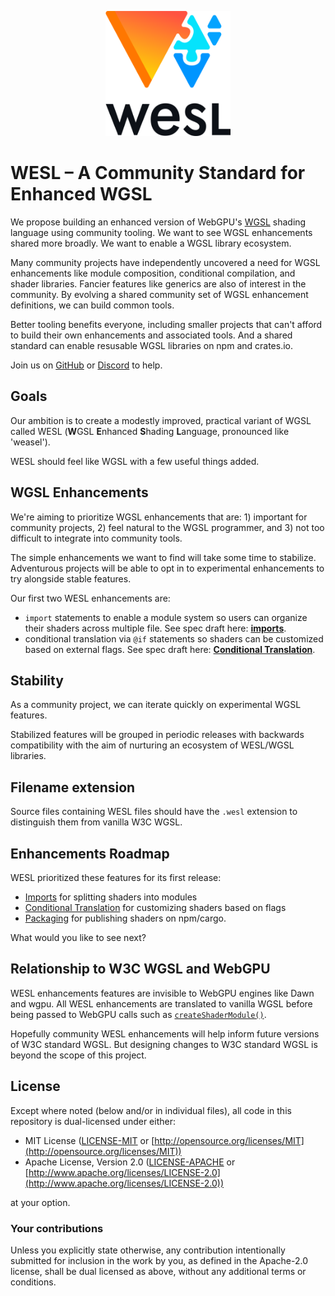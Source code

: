 <!-- markdownlint-disable first-line-h1 -->
<p align="center">
  <picture>
    <source media="(prefers-color-scheme: dark)" srcset="assets/logo/logo-square-dark.svg">
    <img width="200" height="200" src="assets/logo/logo-square-light.svg" alt="WESL logo" />
  </picture>
</p>

# WESL – A Community Standard for Enhanced WGSL

We propose building an enhanced version of WebGPU's
[WGSL](https://www.w3.org/TR/WGSL/) shading language
using community tooling.
We want to see WGSL enhancements shared more broadly.
We want to enable a WGSL library ecosystem.

Many community projects have independently uncovered
a need for WGSL enhancements like module composition,
conditional compilation, and shader libraries.
Fancier features like generics are also of interest in the community.
By evolving a shared community set of WGSL enhancement definitions,
we can build common tools.

Better tooling benefits everyone,
including smaller projects that can't afford to build
their own enhancements and associated tools.
And a shared standard can enable resusable WGSL libraries
on npm and crates.io.

Join us on [GitHub](https://github.com/wgsl-tooling-wg/wesl-spec)
or [Discord](https://discord.gg/Ng5FWmHuSv) to help.

## Goals

Our ambition is to create a modestly improved, practical variant of WGSL
called WESL (**W**GSL **E**nhanced **S**hading **L**anguage, pronounced like 'weasel'). <!-- spellchecker:disable-line -->

WESL should feel like WGSL with a few useful things added.

## WGSL Enhancements

We're aiming to prioritize WGSL enhancements that are: 1) important for community projects,
2) feel natural to the WGSL programmer,
and 3) not too difficult to integrate into community tools.

The simple enhancements we want to find will take some time to stabilize.
Adventurous projects will be able to opt in to experimental enhancements
to try alongside stable features.

Our first two WESL enhancements are:

* `import` statements
to enable a module system so users can organize their shaders across multiple file.
See spec draft here: **[imports]**.
* conditional translation via `@if` statements
so shaders can be customized based on external flags.
See spec draft here: **[Conditional Translation]**.

## Stability

As a community project,
we can iterate quickly on experimental WGSL features.

Stabilized features will be grouped in periodic releases
with backwards compatibility with the aim of
nurturing an ecosystem of WESL/WGSL libraries.

## Filename extension

Source files containing
WESL files
should have the `.wesl` extension
to distinguish them from vanilla W3C WGSL.

## Enhancements Roadmap

WESL prioritized these features for its first release:

* [Imports] for splitting shaders into modules
* [Conditional Translation] for customizing shaders based on flags
* [Packaging] for publishing shaders on npm/cargo.

What would you like to see next?

## Relationship to W3C WGSL and WebGPU

WESL enhancements features are invisible to WebGPU engines
like Dawn and wgpu.
All WESL enhancements are translated to vanilla WGSL
before being passed to WebGPU calls
such as [`createShaderModule()`](https://developer.mozilla.org/en-US/docs/Web/API/GPUDevice/createShaderModule).

Hopefully community WESL enhancements will
help inform future versions of W3C standard WGSL.
But designing changes to W3C standard WGSL is
beyond the scope of this project.

## License

Except where noted (below and/or in individual files), all code in this repository is dual-licensed under either:

* MIT License ([LICENSE-MIT](LICENSE-MIT) or [http://opensource.org/licenses/MIT](http://opensource.org/licenses/MIT))
* Apache License, Version 2.0 ([LICENSE-APACHE](LICENSE-APACHE) or [http://www.apache.org/licenses/LICENSE-2.0](http://www.apache.org/licenses/LICENSE-2.0))

at your option.

### Your contributions

Unless you explicitly state otherwise,
any contribution intentionally submitted for inclusion in the work by you,
as defined in the Apache-2.0 license,
shall be dual licensed as above,
without any additional terms or conditions.

[imports]: Imports
[Conditional Translation]: ConditionalTranslation
[Packaging]: https://wesl-lang.dev/docs/Publishing-Packages
